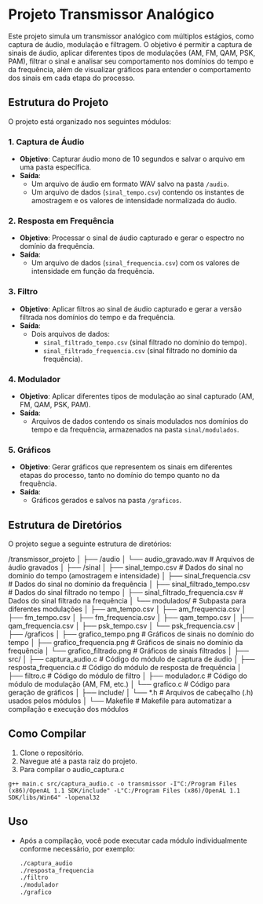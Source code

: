 # Projeto Transmissor Analógico

Este projeto simula um transmissor analógico com múltiplos estágios, como captura de áudio, modulação e filtragem. O objetivo é permitir a captura de sinais de áudio, aplicar diferentes tipos de modulações (AM, FM, QAM, PSK, PAM), filtrar o sinal e analisar seu comportamento nos domínios do tempo e da frequência, além de visualizar gráficos para entender o comportamento dos sinais em cada etapa do processo.

## Estrutura do Projeto

O projeto está organizado nos seguintes módulos:

### 1. Captura de Áudio
- **Objetivo**: Capturar áudio mono de 10 segundos e salvar o arquivo em uma pasta específica. 
- **Saída**:
  - Um arquivo de áudio em formato WAV salvo na pasta `/audio`.
  - Um arquivo de dados (`sinal_tempo.csv`) contendo os instantes de amostragem e os valores de intensidade normalizada do áudio.

### 2. Resposta em Frequência
- **Objetivo**: Processar o sinal de áudio capturado e gerar o espectro no domínio da frequência.
- **Saída**:
  - Um arquivo de dados (`sinal_frequencia.csv`) com os valores de intensidade em função da frequência.

### 3. Filtro
- **Objetivo**: Aplicar filtros ao sinal de áudio capturado e gerar a versão filtrada nos domínios do tempo e da frequência.
- **Saída**:
  - Dois arquivos de dados: 
    - `sinal_filtrado_tempo.csv` (sinal filtrado no domínio do tempo).
    - `sinal_filtrado_frequencia.csv` (sinal filtrado no domínio da frequência).

### 4. Modulador
- **Objetivo**: Aplicar diferentes tipos de modulação ao sinal capturado (AM, FM, QAM, PSK, PAM).
- **Saída**:
  - Arquivos de dados contendo os sinais modulados nos domínios do tempo e da frequência, armazenados na pasta `sinal/modulados`.

### 5. Gráficos
- **Objetivo**: Gerar gráficos que representem os sinais em diferentes etapas do processo, tanto no domínio do tempo quanto no da frequência.
- **Saída**:
  - Gráficos gerados e salvos na pasta `/graficos`.

## Estrutura de Diretórios

O projeto segue a seguinte estrutura de diretórios:

/transmissor_projeto
│
├── /audio
│   └── audio_gravado.wav         # Arquivos de áudio gravados
│
├── /sinal
│   ├── sinal_tempo.csv           # Dados do sinal no domínio do tempo (amostragem e intensidade)
│   ├── sinal_frequencia.csv      # Dados do sinal no domínio da frequência
│   ├── sinal_filtrado_tempo.csv  # Dados do sinal filtrado no tempo
│   ├── sinal_filtrado_frequencia.csv # Dados do sinal filtrado na frequência
│   └── modulados/                # Subpasta para diferentes modulações
│       ├── am_tempo.csv
│       ├── am_frequencia.csv
│       ├── fm_tempo.csv
│       ├── fm_frequencia.csv
│       ├── qam_tempo.csv
│       ├── qam_frequencia.csv
│       ├── psk_tempo.csv
│       └── psk_frequencia.csv
│
├── /graficos
│   ├── grafico_tempo.png         # Gráficos de sinais no domínio do tempo
│   ├── grafico_frequencia.png    # Gráficos de sinais no domínio da frequência
│   └── grafico_filtrado.png      # Gráficos de sinais filtrados
│
├── src/
│   ├── captura_audio.c           # Código do módulo de captura de áudio
│   ├── resposta_frequencia.c     # Código do módulo de resposta de frequência
│   ├── filtro.c                  # Código do módulo de filtro
│   ├── modulador.c               # Código do módulo de modulação (AM, FM, etc.)
│   └── grafico.c                 # Código para geração de gráficos
│
├── include/
│   └── *.h                       # Arquivos de cabeçalho (.h) usados pelos módulos
│
└── Makefile                      # Makefile para automatizar a compilação e execução dos módulos


## Como Compilar

1. Clone o repositório.
2. Navegue até a pasta raiz do projeto.
3. Para compilar o audio_captura.c

```
g++ main.c src/captura_audio.c -o transmissor -I"C:/Program Files (x86)/OpenAL 1.1 SDK/include" -L"C:/Program Files (x86)/OpenAL 1.1 SDK/libs/Win64" -lopenal32
```

## Uso

- Após a compilação, você pode executar cada módulo individualmente conforme necessário, por exemplo:
  ```bash
  ./captura_audio
  ./resposta_frequencia
  ./filtro
  ./modulador
  ./grafico
